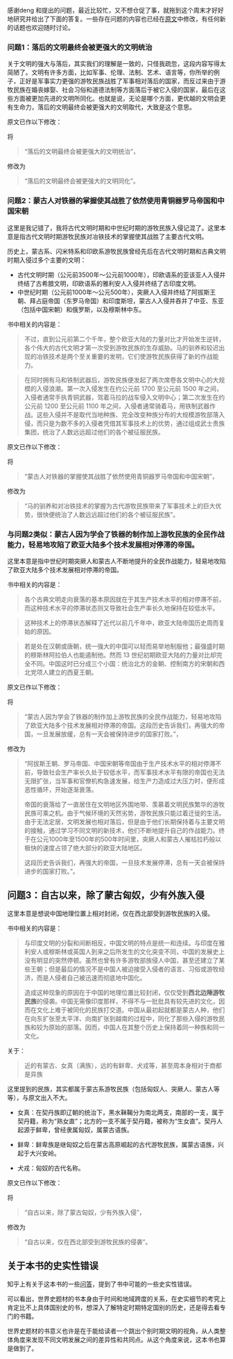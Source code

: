 感谢deng 和提出的问题，最近比较忙，又不想仓促了事，就拖到这个周末才好好地研究并给出了下面的答复。一些存在问题的内容也已经在[原文](https://goooooouwa.github.io/history/2020/12/28/thoughts-on-book-a-global-history.html)中修改，有任何新的话题也欢迎随时讨论。

### 问题1：落后的文明最终会被更强大的文明统治

关于文明的强大与落后，其实我们的理解是一致的，只怪我疏忽，这段内容写得太简陋了。文明有许多方面，比如军事、伦理、法制、艺术、语言等，你所举的例子，正好是军事实力更强的游牧民族战胜了军事相对落后的国家，而反过来由于游牧民族在婚丧嫁娶、社会习俗和道德法制等方面落后于被它入侵的国家，最后在这些方面被更加先进的文明所同化。也就是说，无论是哪个方面，更优越的文明会更有生命力，落后的文明最终会被更强大的文明取代，大致是这个意思。

原文已作以下修改：

将

> “落后的文明最终会被更强大的文明统治”，

修改为

> “落后的文明最终会被更强大的文明同化”。



### 问题2：蒙古人对铁器的掌握使其战胜了依然使用青铜器罗马帝国和中国宋朝

这里是我记错了，我将古代文明时期和中世纪时期的游牧民族入侵记混了。这里本意是指古代文明时期游牧民族对冶铁技术的掌握使其战胜了主要古代文明。

历史上，蒙古系、闪米特系和印欧系游牧民族曾经先后在古代文明时期和古典文明时期入侵过多个主要的文明：

- 古代文明时期（公元前3500年～公元前1000年），印欧语系的亚该亚人入侵并终结了古希腊文明，印欧语系的雅利安人入侵并终结了古印度文明。
- 中世纪时期（公元前1000年～公元500年），突厥人入侵并终结了阿拔斯王朝、拜占庭帝国（东罗马帝国）和印度斯坦，蒙古人入侵并吞并了中亚、东亚（包括中国宋朝）和俄罗斯，以及穆斯林中东。

书中相关的内容是：

> 不过，直到公元前第二个千年，整个欧亚大陆的力量对比才开始发生逆转，各个伟大的古代文明才第一次受到游牧民族的生存威胁。马的驯养和较迟出现的冶铁技术是两个至关重要的发明，它们使游牧民族获得了新的作战能力。

> 在同时拥有马和铁制武器后，游牧民族便发起了两次席卷各文明中心的大规模的入侵浪潮。第一次入侵发生在约公元前 1700 至公元前 1500 年之间，入侵者通常手执青铜武器，驾着马拉的战车侵入文明中心；第二次发生在约公元前 1200 至公元前 1100 年之间，入侵者通常骑着马，用铁制武器作战。这些入侵并不是取代当地种族、完全改变种族分布的大规模游牧部落入侵，而只是为数不多的入侵者凭借其军事技术上的优势，通过组成武士贵族集团，统治了人数远远超过他们的各个被征服民族。

原文已作以下修改：

将

> “蒙古人对铁器的掌握使其战胜了依然使用青铜器罗马帝国和中国宋朝”，

修改为

> “马的驯养和对冶铁技术的掌握为古代游牧民族带来了军事技术上的巨大优势，很快便统治了人数远远超过他们的各个被征服民族”。



### 与问题2类似：蒙古人因为学会了铁器的制作加上游牧民族的全民作战能力，轻易地攻陷了欧亚大陆多个技术发展相对停滞的帝国。

这里本意是指中世纪时期突厥人和蒙古人不断地提升的全民作战能力，轻易地攻陷了欧亚大陆多个技术发展相对停滞的帝国。

书中相关的内容是：

> 各个古典文明走向衰落的基本原因就在于其生产技术水平的相对停滞不前，而这种技术水平的停滞状态则又导致社会生产率长久地保持在较低水平。

> 这种技术上的停滞状态解释了近代以前几千年中，欧亚大陆帝国历史周而复始的原因。

> 若是处在汉朝或唐朝，统一强大的中国可以轻而易举地制服他；最强盛时期的穆斯林阿拉伯人也能遏制他。然而 13 世纪初期欧亚大陆的力量对比却完全不同。中国这时已分成三个小国：统治北方的金朝、控制南方的宋朝和西北党项人建立的西夏王朝。

原文已作以下修改：

将

> “蒙古人因为学会了铁器的制作加上游牧民族的全民作战能力，轻易地攻陷了欧亚大陆多个技术发展相对停滞的帝国。这段历史告诉我们，再强大的帝国，一旦发展放缓，总有一天会被保持进步的国家打败。”，

修改为

> “阿拔斯王朝、罗马帝国、中国宋朝等帝国由于生产技术水平的相对停滞不前，导致社会生产率长久处于较低水平，而军事技术水平有限的帝国也无法无限扩张，当军事和官僚机构急速发展，给生产力造成过大压力时，便形成恶性循环，开始逐渐衰落。
>
> 帝国的衰落给了一直居住在文明地区外围地带、羡慕着文明民族繁华的游牧民族可乘之机。由于气候环境的天然劣势，游牧民族只能过着迁徙的生活。由于无法定居，文明发展也相对落后，但是由于他们长期保持着与主要文明的接触，通过学习不同文明的新技术，他们不断地提升自己的作战能力。终于在公元1000年至1500年的500年时间里，突厥人和蒙古人摧枯拉朽般以极快的速度占领了绝大部分的欧亚大陆地区。
>
> 这段历史告诉我们，再强大的帝国，一旦技术发展停滞，总有一天会被保持进步的国家打败。”。



## 问题3：自古以来，除了蒙古匈奴，少有外族入侵

这里本意是想说中国地理位置上相对封闭，仅在西北部受到游牧民族的入侵。

书中相关的内容是：

>  与印度文明的分裂和间断相反，中国文明的特点是统一和连续。与印度在雅利安人或穆斯林或英国人到来之后所发生的文化突变不同，中国的发展史上没有明显的突然停顿。虽然也曾有许多游牧部族侵人中国，甚至还建立了某些王朝；但是最后的情况不是中国人被迫接受入侵者的语言、习俗或游牧经济，而是人侵者自己被迅速而彻底地中国化。
>
>  造成这种现象的原因在于中国的地理位置比较封闭，仅仅受到**西北边陲游牧民族**的侵袭。中国无需像印度那样，不得不与一批批具有较先进的文化，因而在文化上难于被同化的民族打交道。中国从最初起就都是蒙古人种，他们在向东扩张至太平洋、向南扩张到越南的过程中，同化了那些入侵的游牧民族和较为原始的部落。因而，中国人在其整个历史上保持着同一种族和同一文化。

关于：

> 近的有蒙古、女真（满族），远的有鲜卑、犬戎等，甚至周本身相对于商都是异族

这里提到的民族，其实都属于蒙古系游牧民族（包括匈奴人、突厥人、蒙古人等等），与原文出入不大。

- 女真：在契丹族即辽朝的统治下，黑水靺鞨分为南北两支，南部的一支，属于契丹籍，称为“熟女直”；北方的一支不属于契丹籍，被称为“生女直”。契丹人起源于鲜卑，曾经隶属匈奴，属蒙古语族。

- 鲜卑：鲜卑族是继匈奴之后在蒙古高原崛起的古代游牧民族，属蒙古语族，兴起于大兴安岭。

- 犬戎：匈奴的古代名称。


原文已作以下修改：

将

> “自古以来，除了蒙古匈奴，少有外族入侵”，

修改为

> “自古以来，仅在西北部受到游牧民族的侵袭”。



## 关于本书的史实性错误

知乎上有关于这本书的一些[问答](https://www.zhihu.com/question/20100834)，提到了书中可能的一些史实性错误。

可以看出，世界史题材的书本身由于时间和地域跨度的关系，在史实细节的考究上肯定比不上具体国别史的书，想深入了解特定时期特定国别的历史，还是得去看专门的书籍。

世界史题材的书意义也许是在于能给读者一个跳出个别时期文明的视角，从人类整体角度来发现不同文明发展之间的差异性和共同点。从这个角度来说，这本书也算是做到了。

